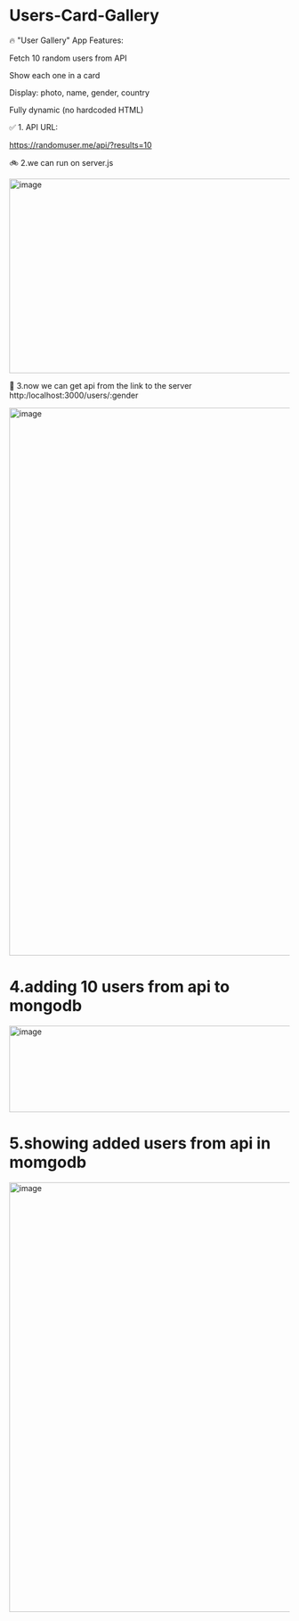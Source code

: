 # Users-Card-Gallery

🔥 "User Gallery" App
Features:

Fetch 10 random users from API

Show each one in a card

Display: photo, name, gender, country

Fully dynamic (no hardcoded HTML)

✅ 1. API URL:

https://randomuser.me/api/?results=10

🚲 2.we can run on server.js 

<img width="624" height="349" alt="image" src="https://github.com/user-attachments/assets/0f72a806-0518-48bb-bdb9-63e212e81bd9" />

🚅 3.now we can get api from the link to the server http:/localhost:3000/users/:gender

<img width="1911" height="983" alt="image" src="https://github.com/user-attachments/assets/0c13e145-d1b3-439c-843a-f1a865ac1f5a" />

# 4.adding 10 users from api to mongodb

<img width="893" height="155" alt="image" src="https://github.com/user-attachments/assets/8ae46bcb-251d-47da-b84d-c339f32b6bd2" />

# 5.showing added users from api in momgodb

<img width="1465" height="771" alt="image" src="https://github.com/user-attachments/assets/bdf8f75f-d9da-453f-b2cc-5134e3507740" />
